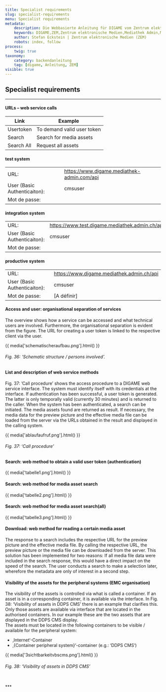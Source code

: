 ```yaml
---
title: Specialist requirements
slug: specialist-requirements
menu: Specialist requirements
metadata:
    description: Die Webbasierte Anleitung für DIGAME vom Zentrum elektronische Medien ZEM.
    keywords: DIGAME,ZEM,Zentrum elektronische Medien,Mediathek Admin,Mediathek,Bilddatenbank,Bildverwaltung,Bundesverwaltung,Eidgenossenschaft,Schweizerische Eidgenossenschaft,VBS,Bundesamt für Verteidigung, Bevölkerungsschutz und Sport
    author: Stefan Eckstein | Zentrum elektronische Medien (ZEM)
    robots: index, follow
process:
	twig: true
taxonomy:
    category: backendanleitung
    tag: [digame, Anleitung, ZEM]
visible: true
---
```


## Specialist requirements

***

#### URLs – web service calls

| Link | Example |
| ------ | -- |
| Usertoken | To demand valid user token |
| Search | Search for media assets |
| Search All | Request all assets |

#### test system
|  | |
| ------ | -- |
| URL: | https://www.digame.mediathek-admin.com/api |
| User (Basic Authenticaiton): | cmsuser |
| Mot de passe: |  |

#### integration system
|  | |
| ------ | -- |
| URL: | https://www.test.digame.mediathek.admin.ch/api |
| User (Basic Authenticaiton): | cmsuser |
| Mot de passe: |  |

#### productive system
|  | |
| ------ | -- |
| URL: | https://www.digame.mediathek.admin.ch/api |
| User (Basic Authenticaiton): | cmsuser |
| Mot de passe: | [A définir] |


#### Access and user: organisational separation of services
The overview shows how a service can be accessed and what technical users are involved. Furthermore, the organisational separation is evident from the figure. The URL for creating a user token is linked to the respective client via the user.

{{ media['schematischeraufbau.png'].html() }}
###### Fig. 36: ‘Schematic structure / persons involved’.

#### List and description of web service methods
Fig. 37: ’Call procedure’ shows the access procedure to a DIGAME web service interface. The system must identify itself with its credentials at the interface. If authentication has been successful, a user token is generated. The latter is only temporally valid (currently 30 minutes) and is returned to the caller. When the system has been authenticated, a search can be initiated. The media assets found are returned as result. If necessary, the media data for the preview picture and the effective media file can be loaded from the server via the URLs obtained in the result and displayed in the calling system.

{{ media['ablaufaufruf.png'].html() }}
###### Fig. 37: ‘Call procedure’

#### Search: web method to obtain a valid user token (authentication)
{{ media['tabelle1.png'].html() }}

#### Search: web method for media asset search
{{ media['tabelle2.png'].html() }}

#### Search: web method for media asset search(all)
{{ media['tabelle3.png'].html() }}

#### Download: web method for reading a certain media asset
The response to a search includes the respective URL for the preview picture and the effective media file. By calling the respective URL, the preview picture or the media file can be downloaded from the server. This solution has been implemented for two reasons: If all media file data were included in the search response, this would have a direct impact on the speed of the search. The user conducts a search to make a selection later, wherefore the metadata are only of interest in a second step.

#### Visibility of the assets for the peripheral systems (EMC organisation)
The visibility of the assets is controlled via what is called a container. If an asset is in a corresponding container, it is available via the interface. In Fig. 38: ‘Visibility of assets in DDPS CMS’ there is an example that clarifies this. Only those assets are available via interface that are located in the authorised containers. In our example these are the two assets that are displayed in the DDPS CMS display.
<br>
The assets must be located in the following containers to be visible / available for the peripheral system:  
- ‚Internet‘-Container
- ‚{Container peripheral system}‘-container (e.g.: ‘DDPS CMS‘)


{{ media['3sichtbarkeitvbscms.png'].html() }}
###### Fig. 38: ‘Visibility of assets in DDPS CMS’




<br>
***
